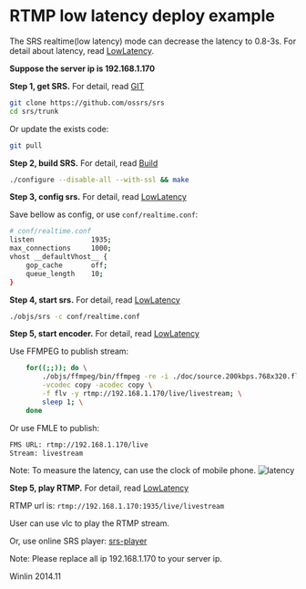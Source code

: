 # RTMP low latency deploy example

The SRS realtime(low latency) mode can decrease the latency to 0.8-3s.
For detail about latency, read [LowLatency](v1_EN_LowLatency).

<strong>Suppose the server ip is 192.168.1.170</strong>

<strong>Step 1, get SRS.</strong> For detail, read [GIT](v1_EN_Git)

```bash
git clone https://github.com/ossrs/srs
cd srs/trunk
```

Or update the exists code:

```bash
git pull
```

<strong>Step 2, build SRS.</strong> For detail, read [Build](v1_EN_Build)

```bash
./configure --disable-all --with-ssl && make
```

<strong>Step 3, config srs.</strong> For detail, read [LowLatency](v1_EN_LowLatency)

Save bellow as config, or use `conf/realtime.conf`:

```bash
# conf/realtime.conf
listen              1935;
max_connections     1000;
vhost __defaultVhost__ {
    gop_cache       off;
    queue_length    10;
}
```

<strong>Step 4, start srs.</strong> For detail, read [LowLatency](v1_EN_LowLatency)

```bash
./objs/srs -c conf/realtime.conf
```

<strong>Step 5, start encoder.</strong> For detail, read [LowLatency](v1_EN_LowLatency)

Use FFMPEG to publish stream:

```bash
    for((;;)); do \
        ./objs/ffmpeg/bin/ffmpeg -re -i ./doc/source.200kbps.768x320.flv \
        -vcodec copy -acodec copy \
        -f flv -y rtmp://192.168.1.170/live/livestream; \
        sleep 1; \
    done
```

Or use FMLE to publish:

```bash
FMS URL: rtmp://192.168.1.170/live
Stream: livestream
```

Note: To measure the latency, can use the clock of mobile phone.
![latency](http://img.blog.csdn.net/20131011134922187?watermark/2/text/aHR0cDovL2Jsb2cuY3Nkbi5uZXQvd2lubGludmlw/font/5a6L5L2T/fontsize/400/fill/I0JBQkFCMA==/dissolve/70/gravity/SouthEast)

<strong>Step 5, play RTMP.</strong> For detail, read [LowLatency](v1_EN_LowLatency)

RTMP url is: `rtmp://192.168.1.170:1935/live/livestream`

User can use vlc to play the RTMP stream.

Or, use online SRS player: [srs-player][srs-player]

Note: Please replace all ip 192.168.1.170 to your server ip.

Winlin 2014.11

[nginx]: http://192.168.1.170:8080/nginx.html
[srs-player]: http://winlinvip.github.io/srs.release/trunk/research/players/srs_player.html?vhost=__defaultVhost__&autostart=true&server=192.168.1.170&app=live&stream=livestream&port=1935
[srs-player-19350]: http://winlinvip.github.io/srs.release/trunk/research/players/srs_player.html?vhost=__defaultVhost__&autostart=true&server=192.168.1.170&app=live&stream=livestream&port=19350
[srs-player-ff]: http://winlinvip.github.io/srs.release/trunk/research/players/srs_player.html?vhost=__defaultVhost__&autostart=true&server=192.168.1.170&app=live&stream=livestream_ff
[jwplayer]: http://winlinvip.github.io/srs.release/trunk/research/players/jwplayer6.html?vhost=__defaultVhost__&hls_autostart=true&server=192.168.1.170&app=live&stream=livestream&hls_port=8080
[jwplayer-ff]: http://winlinvip.github.io/srs.release/trunk/research/players/jwplayer6.html?vhost=__defaultVhost__&hls_autostart=true&server=192.168.1.170&app=live&stream=livestream_ff&hls_port=8080
